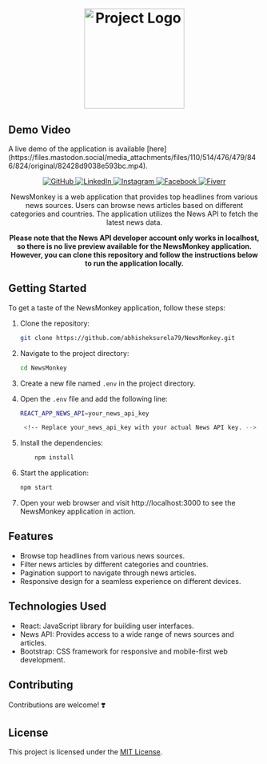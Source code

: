 <h1 align="center">
  <img src="https://files.mastodon.social/media_attachments/files/110/513/212/080/285/416/original/0e829e22dca0575e.png" alt="Project Logo" width="200">
</h1>


## Demo Video

<p>A live demo of the application is available [here](https://files.mastodon.social/media_attachments/files/110/514/476/479/846/824/original/82428d9038e593bc.mp4).</p>



<p align="center">
  <a href="https://github.com/abhisheksurela79" target="_blank">
    <img src="https://img.shields.io/badge/GitHub-abhisheksurela79-blue.svg?logo=github" alt="GitHub">
  </a>
  <a href="https://www.linkedin.com/in/abhisheksurela79" target="_blank">
    <img src="https://img.shields.io/badge/LinkedIn-Abhishek%20Surela-blue.svg?logo=linkedin" alt="LinkedIn">
  </a>
  <a href="https://www.instagram.com/abhi_81718" target="_blank">
    <img src="https://img.shields.io/badge/Instagram-abhi__81718-orange.svg?logo=instagram" alt="Instagram">
  </a>
  <a href="https://www.facebook.com/abhii.abhishekk" target="_blank">
    <img src="https://img.shields.io/badge/Facebook-abhii.abhishekk-blue.svg?logo=facebook" alt="Facebook">
  </a>
  <a href="https://www.fiverr.com/users/toscanioliviero" target="_blank">
    <img src="https://img.shields.io/badge/Fiverr-toscanioliviero-brightgreen.svg?logo=fiverr" alt="Fiverr">
  </a>
</p>



<p align="center">
  NewsMonkey is a web application that provides top headlines from various news sources. Users can browse news articles based on different categories and countries. The application utilizes the News API to fetch the latest news data.
</p>

<p align="center">
    <strong>
        Please note that the News API developer account only works in localhost, so there is no live preview available for the NewsMonkey application. However, you can clone this repository and follow the instructions below to run the application locally.
    </strong>
</p>


## Getting Started

To get a taste of the NewsMonkey application, follow these steps:

1. Clone the repository:

   ```bash
   git clone https://github.com/abhisheksurela79/NewsMonkey.git

2. Navigate to the project directory:

   ```bash
   cd NewsMonkey


3. Create a new file named `.env` in the project directory.

4. Open the `.env` file and add the following line:

   ```bash
   REACT_APP_NEWS_API=your_news_api_key

    <!-- Replace your_news_api_key with your actual News API key. -->

5. Install the dependencies:

    ``` bash
        npm install

6. Start the application:

    ```bash
    npm start


7. Open your web browser and visit http://localhost:3000 to see the NewsMonkey application in action.


## Features

- Browse top headlines from various news sources.
- Filter news articles by different categories and countries.
- Pagination support to navigate through news articles.
- Responsive design for a seamless experience on different devices.

## Technologies Used

- React: JavaScript library for building user interfaces.
- News API: Provides access to a wide range of news sources and articles.
- Bootstrap: CSS framework for responsive and mobile-first web development.


## Contributing

Contributions are welcome! ❣️

## License

This project is licensed under the [MIT License](LICENSE).
